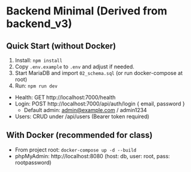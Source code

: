 # Backend Minimal (Derived from backend_v3)

## Quick Start (without Docker)
1) Install: `npm install`
2) Copy `.env.example` to `.env` and adjust if needed.
3) Start MariaDB and import `02_schema.sql` (or run docker-compose at root)
4) Run: `npm run dev`
- Health: GET http://localhost:7000/health
- Login: POST http://localhost:7000/api/auth/login { email, password }
  - Default admin: admin@example.com / admin1234
- Users: CRUD under /api/users (Bearer token required)

## With Docker (recommended for class)
- From project root: `docker-compose up -d --build`
- phpMyAdmin: http://localhost:8080  (host: db, user: root, pass: rootpassword)

